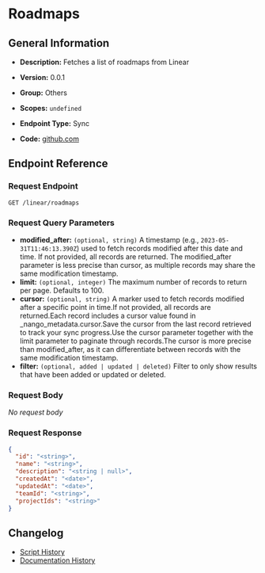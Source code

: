 <!-- BEGIN GENERATED CONTENT -->
# Roadmaps

## General Information

- **Description:** Fetches a list of roadmaps from Linear

- **Version:** 0.0.1
- **Group:** Others
- **Scopes:** `undefined`
- **Endpoint Type:** Sync
- **Code:** [github.com](https://github.com/NangoHQ/integration-templates/tree/main/integrations/linear/syncs/roadmaps.ts)


## Endpoint Reference

### Request Endpoint

`GET /linear/roadmaps`

### Request Query Parameters

- **modified_after:** `(optional, string)` A timestamp (e.g., `2023-05-31T11:46:13.390Z`) used to fetch records modified after this date and time. If not provided, all records are returned. The modified_after parameter is less precise than cursor, as multiple records may share the same modification timestamp.
- **limit:** `(optional, integer)` The maximum number of records to return per page. Defaults to 100.
- **cursor:** `(optional, string)` A marker used to fetch records modified after a specific point in time.If not provided, all records are returned.Each record includes a cursor value found in _nango_metadata.cursor.Save the cursor from the last record retrieved to track your sync progress.Use the cursor parameter together with the limit parameter to paginate through records.The cursor is more precise than modified_after, as it can differentiate between records with the same modification timestamp.
- **filter:** `(optional, added | updated | deleted)` Filter to only show results that have been added or updated or deleted.

### Request Body

_No request body_

### Request Response

```json
{
  "id": "<string>",
  "name": "<string>",
  "description": "<string | null>",
  "createdAt": "<date>",
  "updatedAt": "<date>",
  "teamId": "<string>",
  "projectIds": "<string>"
}
```

## Changelog

- [Script History](https://github.com/NangoHQ/integration-templates/commits/main/integrations/linear/syncs/roadmaps.ts)
- [Documentation History](https://github.com/NangoHQ/integration-templates/commits/main/integrations/linear/syncs/roadmaps.md)

<!-- END  GENERATED CONTENT -->

